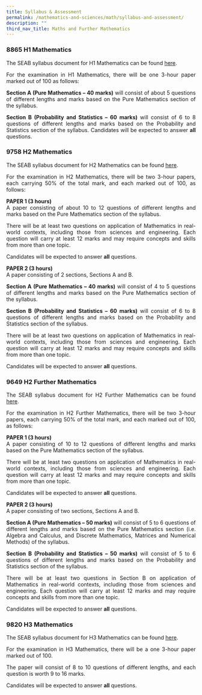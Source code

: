 ```yaml
---
title: Syllabus & Assessment
permalink: /mathematics-and-sciences/math/syllabus-and-assessment/
description: ""
third_nav_title: Maths and Further Mathematics
---
```

<div align=justify>

<h3>8865 H1 Mathematics</h3>

<p>
The SEAB syllabus document for H1 Mathematics can be found <a href="https://www.seab.gov.sg/docs/default-source/national-examinations/syllabus/alevel/2023syllabus/8865_y23_sy.pdf">here</a>.</p>

<p>
For the examination in H1 Mathematics, there will be one 3-hour paper marked out of 100 as follows:</p>

<p>
<strong>Section A (Pure Mathematics – 40 marks)</strong> will consist of about 5 questions of different lengths and marks based on the Pure Mathematics section of the syllabus.</p>

<p>
<strong>Section B (Probability and Statistics – 60 marks)</strong> will consist of 6 to 8 questions of different lengths and marks based on the Probability and Statistics section of the syllabus.
	Candidates will be expected to answer <strong>all</strong> questions.</p>

<h3>9758 H2 Mathematics</h3>

<p>
The SEAB syllabus document for H2 Mathematics can be found <a href="https://www.seab.gov.sg/docs/default-source/national-examinations/syllabus/alevel/2023syllabus/9758\_y23\_sy.pdf">here</a>.</p>
	
<p>
For the examination in H2 Mathematics, there will be two 3-hour papers, each carrying 50% of the total mark, and each marked out of 100, as follows:</p>

<p>
<strong>PAPER 1 (3 hours)</strong><br>
A paper consisting of about 10 to 12 questions of different lengths and marks based on the Pure Mathematics section of the syllabus.</p>

<p>
There will be at least two questions on application of Mathematics in real-world contexts, including those from sciences and engineering. Each question will carry at least 12 marks and may require concepts and skills from more than one topic.</p>

<p>
Candidates will be expected to answer <strong>all</strong> questions.</p>

<p>
<strong>PAPER 2 (3 hours)</strong><br>
A paper consisting of 2 sections, Sections A and B.</p>
	
<p>
<strong>Section A (Pure Mathematics – 40 marks)</strong> will consist of 4 to 5 questions of different lengths and marks based on the Pure Mathematics section of the syllabus.</p>

<p>
<strong>Section B (Probability and Statistics – 60 marks)</strong> will consist of 6 to 8 questions of different lengths and marks based on the Probability and Statistics section of the syllabus.</p>

<p>
There will be at least two questions on application of Mathematics in real-world contexts, including those from sciences and engineering. Each question will carry at least 12 marks and may require concepts and skills from more than one topic.</p>

<p>
Candidates will be expected to answer <strong>all</strong> questions.</p>

<h3>9649 H2 Further Mathematics</h3>

<p>
The SEAB syllabus document for H2 Further Mathematics can be found <a href="https://www.seab.gov.sg/docs/default-source/national-examinations/syllabus/alevel/2023syllabus/9649\_y23\_sy.pdf">here</a>.</p>

<p>
For the examination in H2 Further Mathematics, there will be two 3-hour papers, each carrying 50% of the total mark, and each marked out of 100, as follows:</p>

<p>
<strong>PAPER 1 (3 hours)</strong><br>
A paper consisting of 10 to 12 questions of different lengths and marks based on the Pure Mathematics section of the syllabus.</p>

<p>
There will be at least two questions on application of Mathematics in real-world contexts, including those from sciences and engineering. Each question will carry at least 12 marks and may require concepts and skills from more than one topic.</p>

<p>
Candidates will be expected to answer <strong>all</strong> questions.</p>
 
<p>
<strong>PAPER 2 (3 hours)</strong><br>
A paper consisting of two sections, Sections A and B.</p>

<p>
<strong>Section A (Pure Mathematics – 50 marks)</strong> will consist of 5 to 6 questions of different lengths and marks based on the Pure Mathematics section (i.e. Algebra and Calculus, and Discrete Mathematics, Matrices and Numerical Methods) of the syllabus.</p>
	
<p>
<strong>Section B (Probability and Statistics – 50 marks)</strong> will consist of 5 to 6 questions of different lengths and marks based on the Probability and Statistics section of the syllabus.</p>

<p>
There will be at least two questions in Section B on application of Mathematics in real-world contexts, including those from sciences and engineering. Each question will carry at least 12 marks and may require concepts and skills from more than one topic.</p>

<p>
Candidates will be expected to answer <strong>all</strong> questions.</p>

<h3>9820 H3 Mathematics</h3>

<p>
The SEAB syllabus document for H3 Mathematics can be found <a href="https://www.seab.gov.sg/docs/default-source/national-examinations/syllabus/alevel/2023syllabus/9820\_y23\_sy.pdf">here</a>.</p>

<p>
	For the examination in H3 Mathematics, there will be a one 3-hour paper marked out of 100.</p>

<p>
The paper will consist of 8 to 10 questions of different lengths, and each question is worth 9 to 16 marks.</p>

<p>
Candidates will be expected to answer <strong>all</strong> questions.</p>
</div>